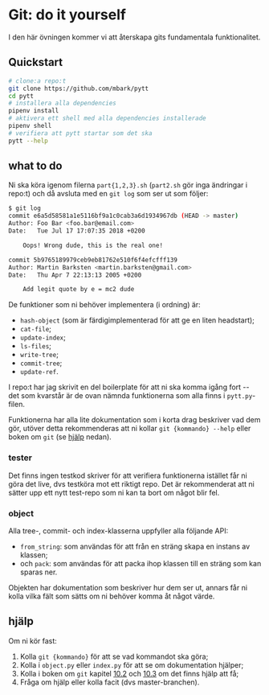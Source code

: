 # Git: do it yourself
I den här övningen kommer vi att återskapa gits fundamentala funktionalitet.

## Quickstart
```sh
# clone:a repo:t
git clone https://github.com/mbark/pytt
cd pytt
# installera alla dependencies
pipenv install
# aktivera ett shell med alla dependencies installerade
pipenv shell
# verifiera att pytt startar som det ska
pytt --help
```

## what to do
Ni ska köra igenom filerna `part{1,2,3}.sh` (`part2.sh` gör inga
ändringar i repo:t) och då avsluta med en `git log` som ser ut
som följer: 
```bash
$ git log
commit e6a5d58581a1e5116bf9a1c0cab3a6d1934967db (HEAD -> master)
Author: Foo Bar <foo.bar@email.com>
Date:   Tue Jul 17 17:07:35 2018 +0200

    Oops! Wrong dude, this is the real one!

commit 5b9765189979ceb9eb81762e510f6f4efcfff139
Author: Martin Barksten <martin.barksten@gmail.com>
Date:   Thu Apr 7 22:13:13 2005 +0200

    Add legit quote by e = mc2 dude
```

De funktioner som ni behöver implementera (i ordning) är:
- `hash-object` (som är färdigimplementerad för att ge en liten headstart);
- `cat-file`;
- `update-index`;
- `ls-files`;
- `write-tree`;
- `commit-tree`;
- `update-ref`.

I repo:t har jag skrivit en del boilerplate för att ni ska komma igång
fort -- det som kvarstår är de ovan nämnda funktionerna som alla
finns i `pytt.py`-filen.

Funktionerna har alla lite dokumentation som i korta drag beskriver vad dem gör,
utöver detta rekommenderas att ni kollar `git {kommando} --help` eller boken om
`git` (se [hjälp](#hjälp) nedan).

### tester
Det finns ingen testkod skriver för att verifiera funktionerna istället får ni
göra det live, dvs testköra mot ett riktigt repo. Det är rekommenderat att ni
sätter upp ett nytt test-repo som ni kan ta bort om något blir fel.

### object
Alla tree-, commit- och index-klasserna uppfyller alla följande API:
- `from_string`: som användas för att från en sträng skapa en instans av
  klassen;
- och `pack`: som användas för att packa ihop klassen till en sträng som kan
  sparas ner.

Objekten har dokumentation som beskriver hur dem ser ut, annars får ni kolla
vilka fält som sätts om ni behöver komma åt något värde.

## hjälp
Om ni kör fast:
1. Kolla `git {kommando}` för att se vad kommandot ska göra;
2. Kolla i `object.py` eller `index.py` för att se om dokumentation hjälper;
3. Kolla i boken om `git` kapitel
[10.2](https://git-scm.com/book/en/v2/Git-Internals-Git-Objects) och
[10.3](https://git-scm.com/book/en/v2/Git-Internals-Git-References) om det finns
hjälp att få;
4. Fråga om hjälp eller kolla facit (dvs master-branchen).